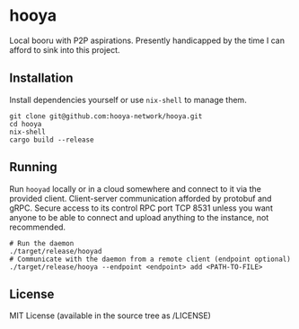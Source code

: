 hooya
=====

Local booru with P2P aspirations. Presently handicapped by the time I can afford
to sink into this project.

Installation
------------

Install dependencies yourself or use `nix-shell` to manage them.

```
git clone git@github.com:hooya-network/hooya.git
cd hooya
nix-shell
cargo build --release
```

Running
-------

Run `hooyad` locally or in a cloud somewhere and connect to it via the provided client.
Client-server communication afforded by protobuf and gRPC. Secure access to its
control RPC port TCP 8531 unless you want anyone to be able to connect and
upload anything to the instance, not recommended.

```
# Run the daemon
./target/release/hooyad
# Communicate with the daemon from a remote client (endpoint optional)
./target/release/hooya --endpoint <endpoint> add <PATH-TO-FILE>
```

License
-------

MIT License (available in the source tree as /LICENSE)
